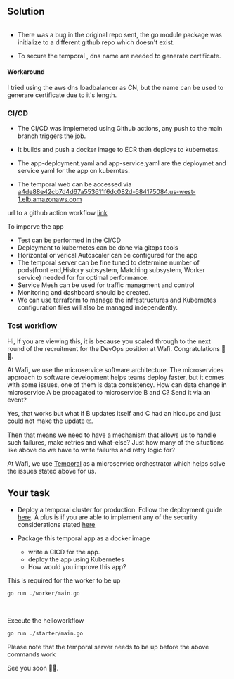 
## Solution
```________________________________________________________________________
```

* There was a bug in the original repo sent, the go module package was initialize to a different  github repo which doesn't exist.

* To secure the  temporal ,  dns name are needed to generate certificate.

#### Workaround
I tried using the aws dns loadbalancer  as CN, but the name  can be used to generare certificate   due to it's length.


### CI/CD 

* The CI/CD was implemeted using Github actions, any push to the main branch triggers the job.

* It builds and push a docker image to ECR then deploys to kubernetes.
* The app-deployment.yaml and app-service.yaml are the deploymet and service yaml for the app on kuberntes. 

* The temporal web can be accessed via  [a4de88e42cb7d4d67a553611f6dc082d-684175084.us-west-1.elb.amazonaws.com](http://a4de88e42cb7d4d67a553611f6dc082d-684175084.us-west-1.elb.amazonaws.com:8088) 

url to a github action workflow  [link](https://github.com/akinpelu746/hello-workflow/actions/runs/1630688420)

To imporve the app

* Test can be performed in  the CI/CD
* Deployment to kubernetes can be done via gitops tools
* Horizontal or verical Autoscaler can be configured for the app 
* The temporal server can be fine tuned to determine number of pods(front end,History subsystem, Matching subsystem, Worker service) needed for for optimal performance.
* Service Mesh can be used for traffic  managment and control
* Monitoring and dashboard should be created.
* We can use terraform to manage the infrastructures and Kubernetes configuration files will also be managed independently.






























### Test workflow



Hi, If you are viewing this, it is because you scaled through to the next round of the recruitment for the  DevOps position at Wafi. Congratulations 🎉✨.

At Wafi, we use the microservice software architecture. The microservices approach to software development helps teams deploy faster, but it comes with some issues, one of them is data consistency. How can data change in microservice A be propagated to microservice B and C? Send it via an event?

Yes, that works but what if B updates itself and C had an hiccups and just could not make the update 🙄.

Then that means we need to have a mechanism that allows us to handle such failures, make retries and what-else? Just how many of the situations like above do we have to write failures and retry logic for? 

At Wafi, we use [Temporal](https://temporal.io) as a microservice orchestrator which helps solve the issues stated above for us.

## Your task

* Deploy a temporal cluster for production. Follow the deployment guide [here](https://docs.temporal.io/docs/server/production-deployment). A plus is if you are able to implement any of the security considerations stated [here](https://docs.temporal.io/docs/server/security)

* Package this temporal app as a docker image
  * write a CICD for the app.
  * deploy the app using Kubernetes
  * How would you improve this app?



This is required for the worker to be up

```bash
go run ./worker/main.go
```

​	

Execute the helloworkflow

```bash
go run ./starter/main.go
```



Please note that the temporal server needs to be up before the above commands work



See you soon 👋🏻.

